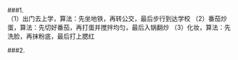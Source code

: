 ###1.  
（1）出门去上学，算法：先坐地铁，再转公交，最后步行到达学校
（2）番茄炒蛋，算法：先切好番茄，再打蛋并搅拌均匀，最后入锅翻炒
（3）化妆，算法：先洗脸，再抹粉底，最后打上腮红

###2.

